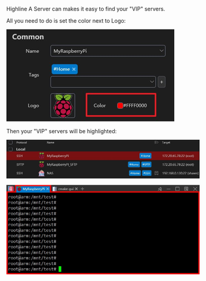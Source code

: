 
Highline A Server can makes it easy to find your "VIP" servers.

All you need to do is set the color next to Logo:

![image](img/highline-a-server1.jpg)

Then your "VIP" servers will be highlighted:

![image](img/highline-a-server2.jpg)

![image](img/highline-a-server3.jpg)
